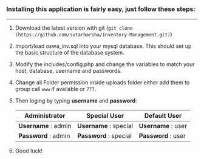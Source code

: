 
### Installing this application is fairly easy, just follow these steps:
****


1. Download the latest version with git (`git clone (https://github.com/sutarharsha/Inventory-Management.git)`)

2. Import/load oswa_inv.sql into your mysql database. This should set up the basic structure of the database system.

3. Modify the includes/config.php and change the variables to match your host, database, username and passwords.

4. Change all Folder permission inside uploads folder either add them to group call `www` if available or `777`.

5. Then loging by typing **username** and **password**:


   Administrator        | Special User           | Default User
   ---------------------| -----------------------| -------------------
   **Username** : admin | **Username** : special | **Username** : user
   **Password** : admin | **Password** : special | **Password** : user

6. Good luck!  

